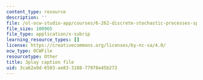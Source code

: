 ```yaml
---
content_type: resource
description: ''
file: /ol-ocw-studio-app/courses/6-262-discrete-stochastic-processes-spring-2011/3ca62a9d6503ae83318877978e45b273_GCFd0VVnWTw.srt
file_size: 100965
file_type: application/x-subrip
learning_resource_types: []
license: https://creativecommons.org/licenses/by-nc-sa/4.0/
ocw_type: OCWFile
resourcetype: Other
title: 3play caption file
uid: 3ca62a9d-6503-ae83-3188-77978e45b273
---
```

